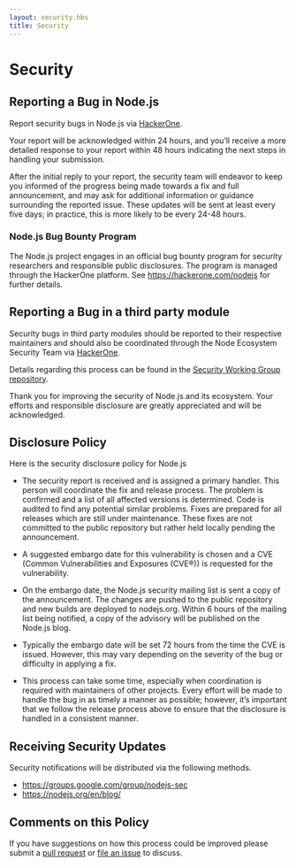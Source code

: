 ```yaml
---
layout: security.hbs
title: Security
---
```


# Security

## Reporting a Bug in Node.js

Report security bugs in Node.js via [HackerOne](https://hackerone.com/nodejs).

Your report will be acknowledged within 24 hours, and you’ll receive a more
detailed response to your report within 48 hours indicating the next steps in
handling your submission.

After the initial reply to your report, the security team will endeavor to keep
you informed of the progress being made towards a fix and full announcement,
and may ask for additional information or guidance surrounding the reported
issue. These updates will be sent at least every five days; in practice, this
is more likely to be every 24-48 hours.

### Node.js Bug Bounty Program

The Node.js project engages in an official bug bounty program for security
researchers and responsible public disclosures. The program is managed through
the HackerOne platform. See <https://hackerone.com/nodejs> for further details.

## Reporting a Bug in a third party module

Security bugs in third party modules should be reported to their respective
maintainers and should also be coordinated through the Node Ecosystem Security
Team via [HackerOne](https://hackerone.com/nodejs-ecosystem).

Details regarding this process can be found in the
[Security Working Group repository](https://github.com/nodejs/security-wg/blob/master/processes/third_party_vuln_process.md).

Thank you for improving the security of Node.js and its ecosystem. Your efforts
and responsible disclosure are greatly appreciated and will be acknowledged.

## Disclosure Policy

Here is the security disclosure policy for Node.js

* The security report is received and is assigned a primary handler. This
  person will coordinate the fix and release process. The problem is confirmed
  and a list of all affected versions is determined. Code is audited to find
  any potential similar problems. Fixes are prepared for all releases which are
  still under maintenance. These fixes are not committed to the public
  repository but rather held locally pending the announcement.

* A suggested embargo date for this vulnerability is chosen and a CVE (Common
  Vulnerabilities and Exposures (CVE®)) is requested for the vulnerability.

* On the embargo date, the Node.js security mailing list is sent a copy of the
  announcement. The changes are pushed to the public repository and new builds
  are deployed to nodejs.org. Within 6 hours of the mailing list being
  notified, a copy of the advisory will be published on the Node.js blog.

* Typically the embargo date will be set 72 hours from the time the CVE is
  issued. However, this may vary depending on the severity of the bug or
  difficulty in applying a fix.

* This process can take some time, especially when coordination is required
  with maintainers of other projects. Every effort will be made to handle the
  bug in as timely a manner as possible; however, it’s important that we follow
  the release process above to ensure that the disclosure is handled in a
  consistent manner.

## Receiving Security Updates

Security notifications will be distributed via the following methods.

* <https://groups.google.com/group/nodejs-sec>
* <https://nodejs.org/en/blog/>

## Comments on this Policy

If you have suggestions on how this process could be improved please submit a
[pull request](https://github.com/nodejs/nodejs.org) or
[file an issue](https://github.com/nodejs/security-wg/issues/new) to discuss.
